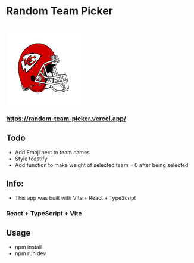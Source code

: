 # Random Team Picker 
<br>
<img src="public/helm.png" alt="drawing" width="200" height="200"/>

### https://random-team-picker.vercel.app/

## Todo
- Add Emoji next to team names
- Style toastify
- Add function to make weight of selected team = 0 after being selected

## Info:
- This app was built with Vite + React + TypeScript
### React + TypeScript + Vite

## Usage
- npm install
- npm run dev 


